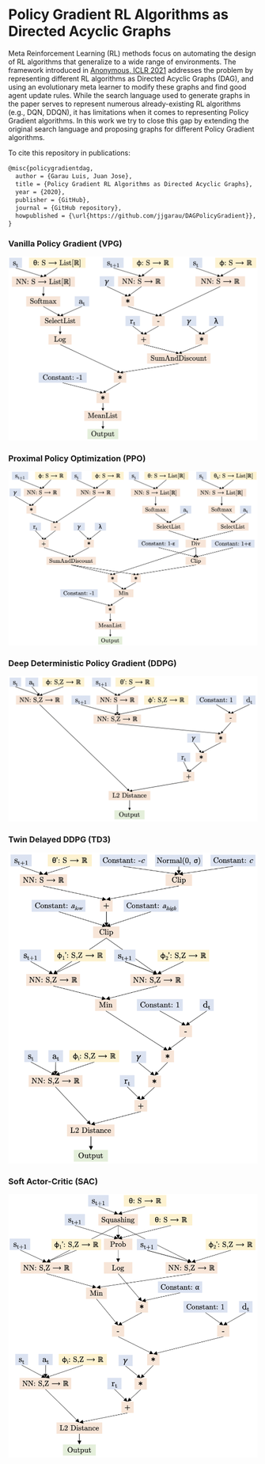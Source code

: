 # Policy Gradient RL Algorithms as Directed Acyclic Graphs

Meta Reinforcement Learning (RL) methods focus on automating the design of RL algorithms that generalize to a wide range of environments. The framework introduced in [Anonymous, ICLR 2021](https://openreview.net/forum?id=0XXpJ4OtjW) addresses the problem by representing different RL algorithms as Directed Acyclic Graphs (DAG), and using an evolutionary meta learner to modify these graphs and find good agent update rules. While the search language used to generate graphs in the paper serves to represent numerous already-existing RL algorithms (e.g., DQN, DDQN), it has limitations when it comes to representing Policy Gradient algorithms. In this work we try to close this gap by extending the original search language and proposing graphs for different Policy Gradient algorithms.

To cite this repository in publications:

    @misc{policygradientdag,
      author = {Garau Luis, Juan Jose},
      title = {Policy Gradient RL Algorithms as Directed Acyclic Graphs},
      year = {2020},
      publisher = {GitHub},
      journal = {GitHub repository},
      howpublished = {\url{https://github.com/jjgarau/DAGPolicyGradient}},
    }

### Vanilla Policy Gradient (VPG)

![alt text](https://github.com/jjgarau/DAGPolicyGradient/blob/master/graphs/VPG/vpg_pi.png?raw=true)

### Proximal Policy Optimization (PPO)

![alt text](https://github.com/jjgarau/DAGPolicyGradient/blob/master/graphs/PPO/ppo.png?raw=true)

### Deep Deterministic Policy Gradient (DDPG)

![alt text](https://github.com/jjgarau/DAGPolicyGradient/blob/master/graphs/DDPG/ddpg_phi.png?raw=true)

### Twin Delayed DDPG (TD3)

![alt text](https://github.com/jjgarau/DAGPolicyGradient/blob/master/graphs/TD3/td3_phi.png?raw=true)

### Soft Actor-Critic (SAC)

![alt text](https://github.com/jjgarau/DAGPolicyGradient/blob/master/graphs/SAC/sac_phi.png?raw=true)
